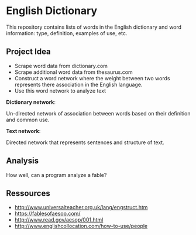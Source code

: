 # English Dictionary

This repository contains lists of words in the English dictionary and word information: type, definition, examples of use, etc.

## Project Idea

- Scrape word data from dictionary.com
- Scrape additional word data from thesaurus.com
- Construct a word network where the weight between two words represents there association in the English language.
- Use this word network to analyze text

**Dictionary network**:

Un-directed network of association between words based on their definition and common use.

**Text network**:

Directed network that represents sentences and structure of text.

## Analysis

How well, can a program analyze a fable?

## Ressources

- http://www.universalteacher.org.uk/lang/engstruct.htm
- https://fablesofaesop.com/
- http://www.read.gov/aesop/001.html
- http://www.englishcollocation.com/how-to-use/people

